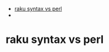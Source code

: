 - [raku syntax vs perl](#org0ba77ef)
- [](#orgce1d7bd)


<a id="org0ba77ef"></a>

# raku syntax vs perl


<a id="orgce1d7bd"></a>

#
